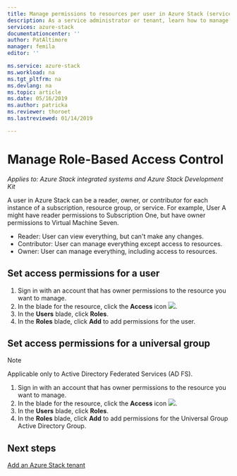 ```yaml
---
title: Manage permissions to resources per user in Azure Stack (service administrator and tenant) | Microsoft Docs
description: As a service administrator or tenant, learn how to manage RBAC permissions.
services: azure-stack
documentationcenter: ''
author: PatAltimore
manager: femila
editor: ''

ms.service: azure-stack
ms.workload: na
ms.tgt_pltfrm: na
ms.devlang: na
ms.topic: article
ms.date: 05/16/2019
ms.author: patricka
ms.reviewer: thoroet
ms.lastreviewed: 01/14/2019

---
```

# Manage Role-Based Access Control

*Applies to: Azure Stack integrated systems and Azure Stack Development Kit*

A user in Azure Stack can be a reader, owner, or contributor for each instance of a subscription, resource group, or service. For example, User A might have reader permissions to Subscription One, but have owner permissions to Virtual Machine Seven.

 - Reader: User can view everything, but can't make any changes.
 - Contributor: User can manage everything except access to resources.
 - Owner: User can manage everything, including access to resources.

## Set access permissions for a user

1. Sign in with an account that has owner permissions to the resource you want to manage.
2. In the blade for the resource, click the **Access** icon ![](media/azure-stack-manage-permissions/image1.png).
3. In the **Users** blade, click **Roles**.
4. In the **Roles** blade, click **Add** to add permissions for the user.

## Set access permissions for a universal group 

> [!Note]
> Applicable only to Active Directory Federated Services (AD FS).

1. Sign in with an account that has owner permissions to the resource you want to manage.
2. In the blade for the resource, click the **Access** icon ![](media/azure-stack-manage-permissions/image1.png).
3. In the **Users** blade, click **Roles**.
4. In the **Roles** blade, click **Add** to add permissions for the Universal Group Active Directory Group.

## Next steps

[Add an Azure Stack tenant](azure-stack-add-new-user-aad.md)